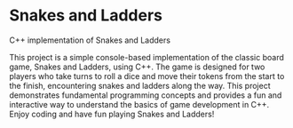 # Snakes and Ladders
 C++ implementation of Snakes and Ladders

This project is a simple console-based implementation of the classic board game, Snakes and Ladders, using C++. The game is designed for two players who take turns to roll a dice and move their tokens from the start to the finish, encountering snakes and ladders along the way.
This project demonstrates fundamental programming concepts and provides a fun and interactive way to understand the basics of game development in C++. Enjoy coding and have fun playing Snakes and Ladders!
